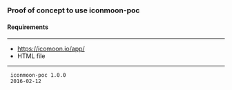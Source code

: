 ### Proof of concept to use iconmoon-poc

#### Requirements
------------
- https://icomoon.io/app/
- HTML file

---
```
 iconmoon-poc 1.0.0
 2016-02-12
```
